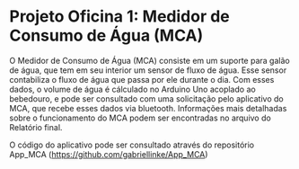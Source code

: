 # Projeto Oficina 1: Medidor de Consumo de Água (MCA)
O Medidor de Consumo de Água (MCA) consiste em um suporte para galão de água, que tem em seu interior um sensor de fluxo de água. Esse sensor 
contabiliza o fluxo de água que passa por ele durante o dia. Com esses dados, o volume de água é cálculado no Arduino Uno acoplado ao bebedouro,
e pode ser consultado com uma solicitação pelo aplicativo do MCA, que recebe esses dados via bluetooth. Informações mais detalhadas sobre o funcionamento do MCA podem ser encontradas no arquivo do Relatório final.

O código do aplicativo pode ser consultado através do repositório App_MCA (https://github.com/gabriellinke/App_MCA)
